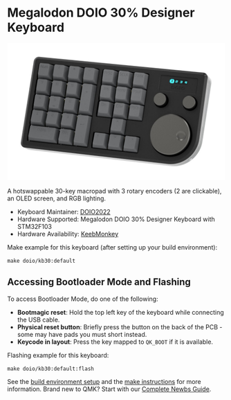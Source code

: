 # Megalodon DOIO 30% Designer Keyboard

![Megalodon DOIO 30% Designer Keyboard](https://raw.githubusercontent.com/noroadsleft/qmk_images/master/keyboards/doio/kb30/KB30-01-_0000_778b3a43-228a-433d-94ae-9129f20b2ede_1024xc.jpg)

A hotswappable 30-key macropad with 3 rotary encoders (2 are clickable), an OLED screen, and RGB lighting.

* Keyboard Maintainer: [DOIO2022](https://github.com/DOIO2022)
* Hardware Supported: Megalodon DOIO 30% Designer Keyboard with STM32F103
* Hardware Availability: [KeebMonkey](https://www.keebmonkey.com/products/megalodon-doio-30-designer-keyboard)

Make example for this keyboard (after setting up your build environment):

    make doio/kb30:default

## Accessing Bootloader Mode and Flashing

To access Bootloader Mode, do one of the following:

* **Bootmagic reset**: Hold the top left key of the keyboard while connecting the USB cable.
* **Physical reset button**: Briefly press the button on the back of the PCB - some may have pads you must short instead.
* **Keycode in layout**: Press the key mapped to `QK_BOOT` if it is available.

Flashing example for this keyboard:

    make doio/kb30:default:flash

See the [build environment setup](https://docs.qmk.fm/#/getting_started_build_tools) and the [make instructions](https://docs.qmk.fm/#/getting_started_make_guide) for more information. Brand new to QMK? Start with our [Complete Newbs Guide](https://docs.qmk.fm/#/newbs).
